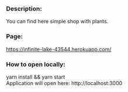 ### Description:
You can find here simple shop with plants. 

### Page:
https://infinite-lake-43544.herokuapp.com/

### How to open locally:
yarn install && yarn start  <br />
Application will open here: http://localhost:3000


